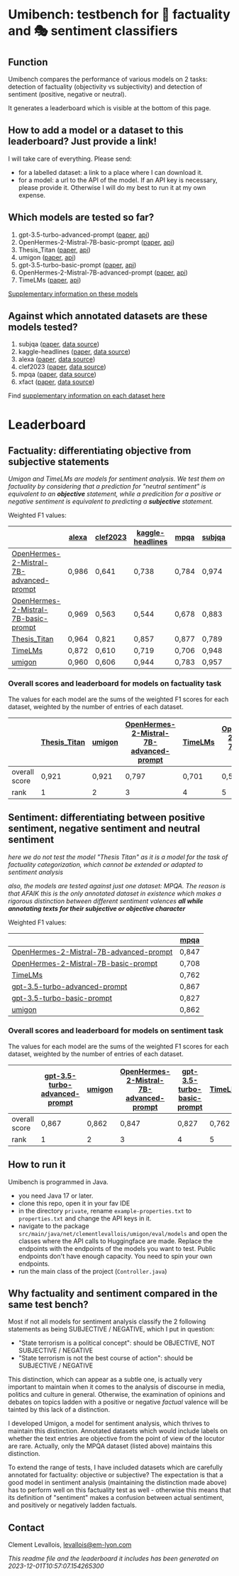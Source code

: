 # Umibench: testbench for 📏 factuality and 🎭 sentiment classifiers

## Function
Umibench compares the performance of various models on 2 tasks: detection of factuality (objectivity vs subjectivity) and detection of sentiment (positive, negative or neutral).

It generates a leaderboard which is visible at the bottom of this page.

## How to add a model or a dataset to this leaderboard? Just provide a link!

I will take care of everything. Please send:

- for a labelled dataset: a link to a place where I can download it.
- for a model: a url to the API of the model. If an API key is necessary, please provide it. Otherwise I will do my best to run it at my own expense.

## Which models are tested so far?

1. gpt-3.5-turbo-advanced-prompt ([paper](https://openai.com/blog/gpt-3-5-turbo-fine-tuning-and-api-updates),  [api](https://api.openai.com/v1/chat/completions))
2. OpenHermes-2-Mistral-7B-basic-prompt ([paper](https://huggingface.co/teknium/OpenHermes-2-Mistral-7B),  [api](https://huggingface.co/teknium/OpenHermes-2-Mistral-7B))
3. Thesis_Titan ([paper](https://ceur-ws.org/Vol-3497/paper-020.pdf),  [api](https://huggingface.co/GroNLP/mdebertav3-subjectivity-english))
4. umigon ([paper](https://aclanthology.org/S13-2068/no),  [api](https://nocodefunctions.com/umigon/sentiment_analysis_tool.html))
5. gpt-3.5-turbo-basic-prompt ([paper](https://openai.com/blog/gpt-3-5-turbo-fine-tuning-and-api-updates),  [api](https://api.openai.com/v1/chat/completions))
6. OpenHermes-2-Mistral-7B-advanced-prompt ([paper](https://huggingface.co/teknium/OpenHermes-2-Mistral-7B),  [api](https://huggingface.co/teknium/OpenHermes-2-Mistral-7B))
7. TimeLMs ([paper](https://arxiv.org/abs/2202.03829),  [api](https://huggingface.co/cardiffnlp/twitter-roberta-base-sentiment-latest))

[Supplementary information on these models](supplementary_info_on_models.md)

## Against which annotated datasets are these models tested?


1. subjqa ([paper](http://dx.doi.org/10.18653/v1/2020.emnlp-main.442),  [data source](https://huggingface.co/datasets/subjqa))
2. kaggle-headlines ([paper](https://arxiv.org/abs/2209.11429),  [data source](https://www.kaggle.com/datasets/rmisra/news-category-dataset?resource=download))
3. alexa ([paper](https://arxiv.org/abs/2110.05456),  [data source](https://github.com/alexa/factual-consistency-analysis-of-dialogs/))
4. clef2023 ([paper](https://doi.org/10.1007/978-3-031-42448-9),  [data source](https://gitlab.com/checkthat_lab/clef2023-checkthat-lab/-/tree/main/task2/data/subtask-2-english))
5. mpqa ([paper](https://doi.org/10.1007/s10579-005-7880-9),  [data source](https://mpqa.cs.pitt.edu/))
6. xfact ([paper](http://dx.doi.org/10.18653/v1/2021.acl-short.86),  [data source](https://github.com/utahnlp/x-fact))

Find [supplementary information on each dataset here](supplementary_info_on_annotated_datasets.md)

# Leaderboard

## Factuality: differentiating objective from subjective statements

*Umigon and TimeLMs are models for sentiment analysis. We test them on factuality by considering that a prediction for "neutral sentiment" is equivalent to an* ***objective*** *statement, while a predicition for a positive or negative sentiment is equivalent to predicting a* ***subjective*** *statement.*

Weighted F1 values:




|                                                                                                   | [alexa](https://github.com/alexa/factual-consistency-analysis-of-dialogs/) | [clef2023](https://gitlab.com/checkthat_lab/clef2023-checkthat-lab/-/tree/main/task2/data/subtask-2-english) | [kaggle-headlines](https://www.kaggle.com/datasets/rmisra/news-category-dataset?resource=download) | [mpqa](https://mpqa.cs.pitt.edu/) | [subjqa](https://huggingface.co/datasets/subjqa) | [xfact](https://github.com/utahnlp/x-fact) |
| ------------------------------------------------------------------------------------------------- | -------------------------------------------------------------------------- | ------------------------------------------------------------------------------------------------------------ | -------------------------------------------------------------------------------------------------- | --------------------------------- | ------------------------------------------------ | ------------------------------------------ |
| [OpenHermes-2-Mistral-7B-advanced-prompt](https://huggingface.co/teknium/OpenHermes-2-Mistral-7B) | 0,986                                                                      | 0,641                                                                                                        | 0,738                                                                                              | 0,784                             | 0,974                                            | 0,792                                      |
| [OpenHermes-2-Mistral-7B-basic-prompt](https://huggingface.co/teknium/OpenHermes-2-Mistral-7B)    | 0,969                                                                      | 0,563                                                                                                        | 0,544                                                                                              | 0,678                             | 0,883                                            | 0,388                                      |
| [Thesis_Titan](https://ceur-ws.org/Vol-3497/paper-020.pdf)                                        | 0,964                                                                      | 0,821                                                                                                        | 0,857                                                                                              | 0,877                             | 0,789                                            | 0,960                                      |
| [TimeLMs](https://arxiv.org/abs/2202.03829)                                                       | 0,872                                                                      | 0,610                                                                                                        | 0,719                                                                                              | 0,706                             | 0,948                                            | 0,671                                      |
| [umigon](https://aclanthology.org/S13-2068/no)                                                    | 0,960                                                                      | 0,606                                                                                                        | 0,944                                                                                              | 0,783                             | 0,957                                            | 0,978                                      |
### Overall scores and leaderboard for models on factuality task
The values for each model are the sums of the weighted F1 scores for each dataset, weighted by the number of entries of each dataset.

|               | [Thesis_Titan](https://ceur-ws.org/Vol-3497/paper-020.pdf) | [umigon](https://aclanthology.org/S13-2068/no) | [OpenHermes-2-Mistral-7B-advanced-prompt](https://huggingface.co/teknium/OpenHermes-2-Mistral-7B) | [TimeLMs](https://arxiv.org/abs/2202.03829) | [OpenHermes-2-Mistral-7B-basic-prompt](https://huggingface.co/teknium/OpenHermes-2-Mistral-7B) |
| ------------- | ---------------------------------------------------------- | ---------------------------------------------- | ------------------------------------------------------------------------------------------------- | ------------------------------------------- | ---------------------------------------------------------------------------------------------- |
| overall score | 0,921                                                      | 0,921                                          | 0,797                                                                                             | 0,701                                       | 0,503                                                                                          |
| rank          | 1                                                          | 2                                              | 3                                                                                                 | 4                                           | 5                                                                                              |

## Sentiment: differentiating between positive sentiment, negative sentiment and neutral sentiment

*here we do not test the model "Thesis Titan" as it is a model for the task of factuality categorization, which cannot be extended or adapted to sentiment analysis*

*also, the models are tested against just one dataset: MPQA. The reason is that AFAIK this is the only annotated dataset in existence which makes a rigorous distinction between different sentiment valences* ***all while annotating texts for their subjective or objective character*** 

Weighted F1 values:


|                                                                                                    | [mpqa](https://mpqa.cs.pitt.edu/) |
| -------------------------------------------------------------------------------------------------- | --------------------------------- |
| [OpenHermes-2-Mistral-7B-advanced-prompt](https://huggingface.co/teknium/OpenHermes-2-Mistral-7B)  | 0,847                             |
| [OpenHermes-2-Mistral-7B-basic-prompt](https://huggingface.co/teknium/OpenHermes-2-Mistral-7B)     | 0,708                             |
| [TimeLMs](https://arxiv.org/abs/2202.03829)                                                        | 0,762                             |
| [gpt-3.5-turbo-advanced-prompt](https://openai.com/blog/gpt-3-5-turbo-fine-tuning-and-api-updates) | 0,867                             |
| [gpt-3.5-turbo-basic-prompt](https://openai.com/blog/gpt-3-5-turbo-fine-tuning-and-api-updates)    | 0,827                             |
| [umigon](https://aclanthology.org/S13-2068/no)                                                     | 0,862                             |
### Overall scores and leaderboard for models on sentiment task
The values for each model are the sums of the weighted F1 scores for each dataset, weighted by the number of entries of each dataset.

|               | [gpt-3.5-turbo-advanced-prompt](https://openai.com/blog/gpt-3-5-turbo-fine-tuning-and-api-updates) | [umigon](https://aclanthology.org/S13-2068/no) | [OpenHermes-2-Mistral-7B-advanced-prompt](https://huggingface.co/teknium/OpenHermes-2-Mistral-7B) | [gpt-3.5-turbo-basic-prompt](https://openai.com/blog/gpt-3-5-turbo-fine-tuning-and-api-updates) | [TimeLMs](https://arxiv.org/abs/2202.03829) | [OpenHermes-2-Mistral-7B-basic-prompt](https://huggingface.co/teknium/OpenHermes-2-Mistral-7B) |
| ------------- | -------------------------------------------------------------------------------------------------- | ---------------------------------------------- | ------------------------------------------------------------------------------------------------- | ----------------------------------------------------------------------------------------------- | ------------------------------------------- | ---------------------------------------------------------------------------------------------- |
| overall score | 0,867                                                                                              | 0,862                                          | 0,847                                                                                             | 0,827                                                                                           | 0,762                                       | 0,708                                                                                          |
| rank          | 1                                                                                                  | 2                                              | 3                                                                                                 | 4                                                                                               | 5                                           | 6                                                                                              |
## How to run it
Umibench is programmed in Java.

- you need Java 17 or later.
- clone this repo, open it in your fav IDE
- in the directory `private`, rename `example-properties.txt` to `properties.txt` and change the API keys in it.
- navigate to the package `src/main/java/net/clementlevallois/umigon/eval/models` and open the classes where the API calls to Huggingface are made. Replace the endpoints with the endpoints of the models you want to test. Public endpoints don't have enough capacity. You need to spin your own endpoints.
- run the main class of the project (`Controller.java`)

## Why factuality and sentiment compared in the same test bench?
Most if not all models for sentiment analysis classify the 2 following statements as being SUBJECTIVE / NEGATIVE, which I put in question:

- "State terrorism is a political concept": should be OBJECTIVE, NOT SUBJECTIVE / NEGATIVE
- "State terrorism is not the best course of action": should be SUBJECTIVE / NEGATIVE

This distinction, which can appear as a subtle one, is actually very important to maintain when it comes to the analysis of discourse in media, politics and culture in general. Otherwise, the examination of opinions and debates on topics ladden with a positive or negative *factual* valence will be tainted by this lack of a distinction.

I developed Umigon, a model for sentiment analysis, which thrives to maintain this distinction. Annotated datasets which would include labels on whether the text entries are objective from the point of view of the locutor are rare. Actually, only the MPQA dataset (listed above) maintains this distinction.

To extend the range of tests, I have included datasets which are carefully annotated for factuality: objective or subjective? The expectation is that a good model in sentiment analysis (maintaining the distinction made above) has to perform well on this factuality test as well - otherwise this means that its definition of "sentiment" makes a confusion between actual sentiment, and positively or negatively ladden factuals.

## Contact
Clement Levallois, levallois@em-lyon.com



_This readme file and the leaderboard it includes has been generated on 2023-12-01T10:57:07.154265300_
